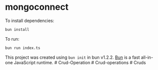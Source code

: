 # mongoconnect

To install dependencies:

```bash
bun install
```

To run:

```bash
bun run index.ts
```

This project was created using `bun init` in bun v1.2.2. [Bun](https://bun.sh) is a fast all-in-one JavaScript runtime.
#   C r u d - O p e r a t i o n  
 #   C r u d - o p e r a t i o n s  
 #   C r u d s  
 